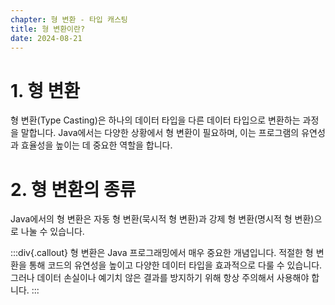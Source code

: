 ```yaml
---
chapter: 형 변환 - 타입 캐스팅
title: 형 변환이란?
date: 2024-08-21
---
```

# 1. 형 변환
형 변환(Type Casting)은 하나의 데이터 타입을 다른 데이터 타입으로 변환하는 과정을 말합니다. Java에서는 다양한 상황에서 형 변환이 필요하며, 이는 프로그램의 유연성과 효율성을 높이는 데 중요한 역할을 합니다.

# 2. 형 변환의 종류
Java에서의 형 변환은 자동 형 변환(묵시적 형 변환)과 강제 형 변환(명시적 형 변환)으로 나눌 수 있습니다.

:::div{.callout}
형 변환은 Java 프로그래밍에서 매우 중요한 개념입니다. 적절한 형 변환을 통해 코드의 유연성을 높이고 다양한 데이터 타입을 효과적으로 다룰 수 있습니다. 그러나 데이터 손실이나 예기치 않은 결과를 방지하기 위해 항상 주의해서 사용해야 합니다.
:::
